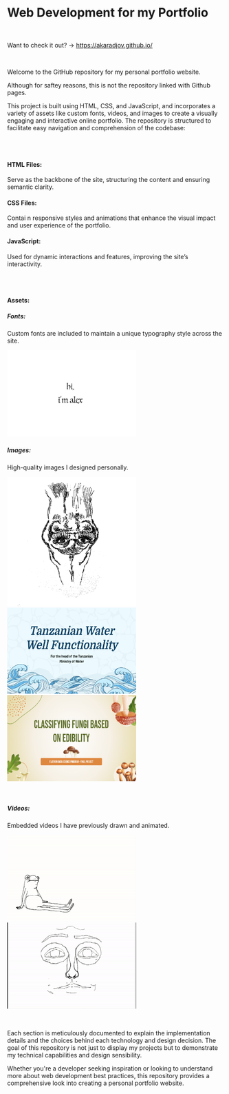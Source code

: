 # Web Development for my Portfolio

<br>

Want to check it out? -> https://akaradjov.github.io/


<br>

Welcome to the GitHub repository for my personal portfolio website. 

Although for saftey reasons, this is not the repository linked with Github pages.


This project is built using HTML, CSS, and JavaScript, and incorporates a variety of assets like custom fonts, videos, and images to create a visually engaging and interactive online portfolio. The repository is structured to facilitate easy navigation and comprehension of the codebase:

<br><br>

#### HTML Files: 
Serve as the backbone of the site, structuring the content and ensuring semantic clarity.


#### CSS Files: 
Contai
n responsive styles and animations that enhance the visual impact and user experience of the portfolio.


#### JavaScript: 
Used for dynamic interactions and features, improving the site’s interactivity.

<br><br>

#### Assets:
##### Fonts: 
Custom fonts are included to maintain a unique typography style across the site.

<img src="assets/images/ppp.png" width="300" height="200">

<br>

##### Images: 
High-quality images I designed personally.

<img src="assets/images/0.png" width="300" height="300"> <img src="assets/images/ptww.png" width="300" height="200"> <img src="assets/images/pcnn.png" width="300" height="200"> 

<br>

##### Videos: 
Embedded videos I have previously drawn and animated.

<img src="assets/images/frogman.gif" width="300" height="200"> <img src="assets/images/introanimationgif.gif" width="300" height="200">

<br>

Each section is meticulously documented to explain the implementation details and the choices behind each technology and design decision. The goal of this repository is not just to display my projects but to demonstrate my technical capabilities and design sensibility. 

Whether you're a developer seeking inspiration or looking to understand more about web development best practices, this repository provides a comprehensive look into creating a personal portfolio website.
